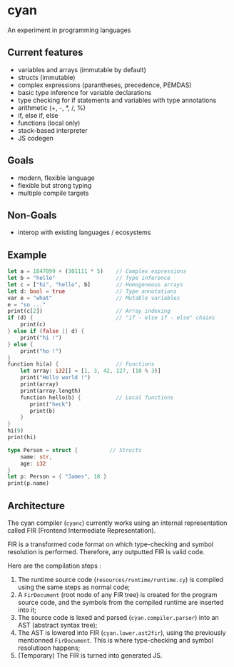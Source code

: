 # cyan
An experiment in programming languages

## Current features

* variables and arrays (immutable by default)
* structs (immutable)
* complex expressions (parantheses, precedence, PEMDAS)
* basic type inference for variable declarations
* type checking for if statements and variables with type annotations
* arithmetic (+, -, \*, /, %)
* if, else if, else
* functions (local only)
* stack-based interpreter
* JS codegen

## Goals

* modern, flexible language
* flexible but strong typing
* multiple compile targets

## Non-Goals

* interop with existing languages / ecosystems

## Example

```rust
let a = 1847899 + (301111 * 5)    // Complex expressions
let b = "hello"                   // Type inference
let c = ["hi", "hello", b]        // Homogeneous arrays
let d: bool = true                // Type annotations
var e = "what"                    // Mutable variables
e = "so ..."
print(c[2])                       // Array indexing
if (d) {                          // "if - else if - else" chains
    print(c)
} else if (false || d) {
    print("hi !")
} else {
    print("ho !")
}
function hi(a) {                  // Functions
    let array: i32[] = [1, 3, 42, 127, (10 % 3)]
    print("Hello world !")
    print(array)
    print(array.length)
    function hello(b) {           // Local functions
       print("heck")
       print(b)
    }
}
hi(9)
print(hi)

type Person = struct {          // Structs
    name: str,
    age: i32
}
let p: Person = { "James", 18 }
print(p.name)
```

## Architecture

The cyan compiler (`cyanc`) currently works using an internal representation called FIR (Frontend Intermediate Representation).

FIR is a transformed code format on which type-checking and symbol resolution is performed. Therefore, any outputted FIR is valid code.

Here are the compilation steps :

1. The runtime source code (`resources/runtime/runtime.cy`) is compiled using the same steps as normal code;
2. A `FirDocument` (root node of any FIR tree) is created for the program source code, and the symbols from the compiled runtime are inserted into it;
3. The source code is lexed and parsed (`cỳan.compiler.parser`) into an AST (abstract syntax tree);
4. The AST is lowered into FIR (`cyan.lower.ast2fir`), using the previously mentionned `FirDocument`. This is where type-checking and symbol resolutioon happens;
5. (Temporary) The FIR is turned into generated JS.
